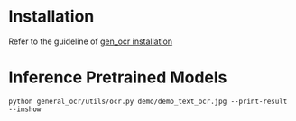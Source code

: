 # Installation

Refer to the guideline of [gen_ocr installation](docs/install.md)

# Inference Pretrained Models

```
python general_ocr/utils/ocr.py demo/demo_text_ocr.jpg --print-result --imshow
```

